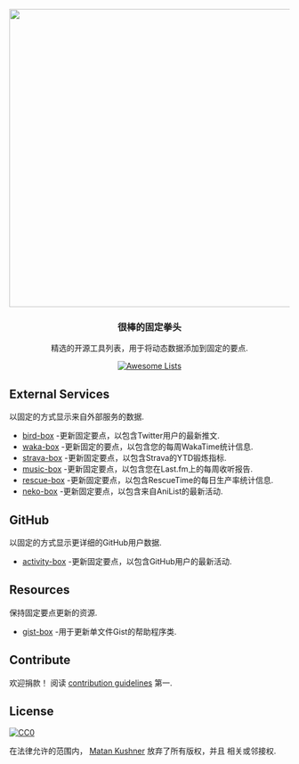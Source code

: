 <div class="github-widget" data-repo="matchai/awesome-pinned-gists"></div>
<script async src="https://pagead2.googlesyndication.com/pagead/js/adsbygoogle.js"></script><ins class="adsbygoogle" style="display:block" data-ad-client="ca-pub-6890694312814945" data-ad-slot="5473692530" data-ad-format="auto"  data-full-width-responsive="true"></ins><script>(adsbygoogle = window.adsbygoogle || []).push({});</script>
<p align="center">
  <img src="https://user-images.githubusercontent.com/4658208/57482610-14f64480-7273-11e9-862e-80d9fe332311.png" width="535">
  <h3 align="center">很棒的固定拳头</h3>
  <p align="center">精选的开源工具列表，用于将动态数据添加到固定的要点. <p>
  <p align="center">
    <a href="https://awesome.re"><img src="https://awesome.re/badge.svg" alt="Awesome Lists"></a>
  </p>
</p>



## External Services

以固定的方式显示来自外部服务的数据.

- [bird-box](https://github.com/matchai/bird-box) -更新固定要点，以包含Twitter用户的最新推文.
- [waka-box](https://github.com/matchai/waka-box) -更新固定的要点，以包含您的每周WakaTime统计信息.
- [strava-box](https://github.com/JohnPhamous/strava-box) -更新固定要点，以包含Strava的YTD锻炼指标.
- [music-box](https://github.com/jacc/music-box) -更新固定要点，以包含您在Last.fm上的每周收听报告.
- [rescue-box](https://github.com/joshghent/rescue-box) -更新固定要点，以包含RescueTime的每日生产率统计信息.
- [neko-box](https://github.com/RangerDigital/neko-box) -更新固定要点，以包含来自AniList的最新活动.

## GitHub

以固定的方式显示更详细的GitHub用户数据.

- [activity-box](https://github.com/JasonEtco/activity-box) -更新固定要点，以包含GitHub用户的最新活动.

## Resources

保持固定要点更新的资源.

- [gist-box](https://github.com/JasonEtco/gist-box) -用于更新单文件Gist的帮助程序类.

## Contribute

 欢迎捐款！  阅读 [contribution guidelines](https://github.com/matchai/awesome-pinned-gists/blob/master/contributing.md) 第一.

## License

[![CC0](http://mirrors.creativecommons.org/presskit/buttons/88x31/svg/cc-zero.svg)](http://creativecommons.org/publicdomain/zero/1.0)

在法律允许的范围内， [Matan Kushner](https://github.com/matchai) 放弃了所有版权，并且
相关或邻接权.
